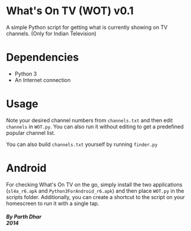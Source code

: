 What's On TV (WOT) v0.1
===

A simple Python script for getting what is currently showing on TV channels. (Only for Indian Television)

Dependencies
============
* Python 3
* An Internet connection

Usage
=============

Note your desired channel numbers from <code>channels.txt</code> and then edit <code>channels</code> in <code>WOT.py</code>. You can also run it without editing to get a predefined popular channel list.

You can also build <code>channels.txt</code> yourself by running <code>finder.py</code>

Android
=======
For checking What's On TV on the go, simply install the two applications (<code>sl4a_r6.apk</code> and <code>Python3ForAndroid_r6.apk</code>) and then place <code>WOT.py</code> in the scripts folder. Additionally, you can create a shortcut to the script on your homescreen to run it with a single tap. 
<h5>By Parth Dhar<br />
2014</h5>
